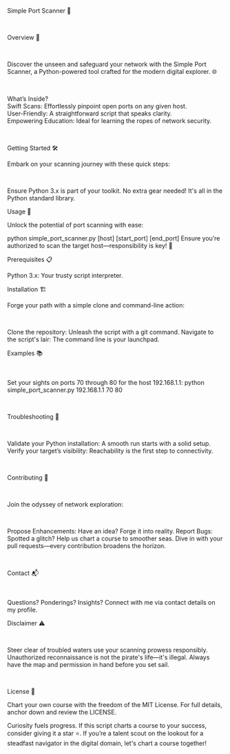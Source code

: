 Simple Port Scanner 🔎

<br>

Overview 🚀

<br>

Discover the unseen and safeguard your network with the Simple Port Scanner, a Python-powered tool crafted for the modern digital explorer. 🌐

<br>

What’s Inside?
<br>
Swift Scans: Effortlessly pinpoint open ports on any given host.
<br>
User-Friendly: A straightforward script that speaks clarity.
<br>
Empowering Education: Ideal for learning the ropes of network security.

<br>

Getting Started 🛠️

Embark on your scanning journey with these quick steps:

<br>

Ensure Python 3.x is part of your toolkit.
No extra gear needed! It's all in the Python standard library.

Usage 🚀

Unlock the potential of port scanning with ease:


python simple_port_scanner.py [host] [start_port] [end_port]
Ensure you’re authorized to scan the target host—responsibility is key! 🔑


Prerequisites 📋

Python 3.x: Your trusty script interpreter.

Installation 🏗️

Forge your path with a simple clone and command-line action:

<br>

Clone the repository: Unleash the script with a git command.
Navigate to the script's lair: The command line is your launchpad.

Examples 📚

<br>

Set your sights on ports 70 through 80 for the host 192.168.1.1:
python simple_port_scanner.py 192.168.1.1 70 80

<br>

Troubleshooting 🔧

<br>

Validate your Python installation: A smooth run starts with a solid setup.
Verify your target’s visibility: Reachability is the first step to connectivity.

<br>

Contributing 🤝

<br>

Join the odyssey of network exploration:

<br>

Propose Enhancements: Have an idea? Forge it into reality.
Report Bugs: Spotted a glitch? Help us chart a course to smoother seas.
Dive in with your pull requests—every contribution broadens the horizon.

<br>

Contact 📬

<br>

Questions? Ponderings? Insights? Connect with me via contact details on my profile.


Disclaimer ⚠️

<br>

Steer clear of troubled waters use your scanning prowess responsibly. Unauthorized reconnaissance is not the pirate's life—it's illegal. Always have the map and permission in hand before you set sail.

<br>

License 📄

Chart your own course with the freedom of the MIT License. For full details, anchor down and review the LICENSE.


Curiosity fuels progress. If this script charts a course to your success, consider giving it a star ⭐. If you’re a talent scout on the lookout for a steadfast navigator in the digital domain, let's chart a course together!

